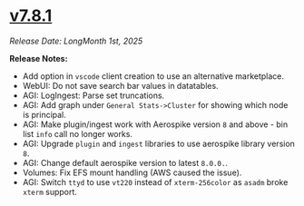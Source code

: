 # [v7.8.1](https://github.com/aerospike/aerolab/releases/tag/7.8.1)

_Release Date: LongMonth 1st, 2025_

**Release Notes:**
* Add option in `vscode` client creation to use an alternative marketplace.
* WebUI: Do not save search bar values in datatables.
* AGI: LogIngest: Parse set truncations.
* AGI: Add graph under `General Stats->Cluster` for showing which node is principal.
* AGI: Make plugin/ingest work with Aerospike version `8` and above - bin list `info` call no longer works.
* AGI: Upgrade `plugin` and `ingest` libraries to use aerospike library version `8`.
* AGI: Change default aerospike version to latest `8.0.0.`.
* Volumes: Fix EFS mount handling (AWS caused the issue).
* AGI: Switch `ttyd` to use `vt220` instead of `xterm-256color` as `asadm` broke `xterm` support.

